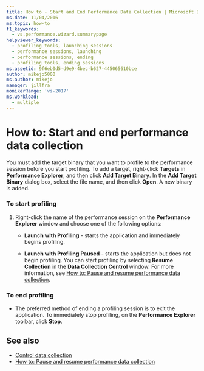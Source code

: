 ```yaml
---
title: How to - Start and End Performance Data Collection | Microsoft Docs
ms.date: 11/04/2016
ms.topic: how-to
f1_keywords: 
  - vs.performance.wizard.summarypage
helpviewer_keywords: 
  - profiling tools, launching sessions
  - performance sessions, launching
  - performance sessions, ending
  - profiling tools, ending sessions
ms.assetid: 9f6eb0d5-d9e9-4bec-b627-445065610bce
author: mikejo5000
ms.author: mikejo
manager: jillfra
monikerRange: 'vs-2017'
ms.workload: 
  - multiple
---
```

# How to: Start and end performance data collection
You must add the target binary that you want to profile to the performance session before you start profiling. To add a target, right-click **Targets** in **Performance Explorer**, and then click **Add Target Binary**. In the **Add Target Binary** dialog box, select the file name, and then click **Open**. A new binary is added.

### To start profiling

1. Right-click the name of the performance session on the **Performance Explorer** window and choose one of the following options:

    - **Launch with Profiling** - starts the application and immediately begins profiling.

    - **Launch with Profiling Paused** - starts the application but does not begin profiling. You can start profiling by selecting **Resume Collection** in the **Data Collection Control** window. For more information, see [How to: Pause and resume performance data collection](../profiling/how-to-pause-and-resume-performance-data-collection.md).

### To end profiling

- The preferred method of ending a profiling session is to exit the application. To immediately stop profiling, on the **Performance Explorer** toolbar, click **Stop**.

## See also
- [Control data collection](../profiling/controlling-data-collection.md)
- [How to: Pause and resume performance data collection](../profiling/how-to-pause-and-resume-performance-data-collection.md)

